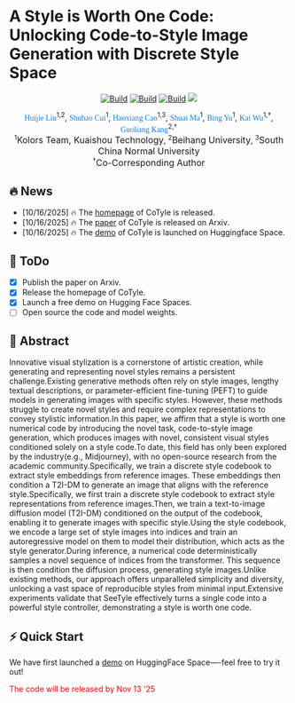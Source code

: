 
# A Style is Worth One Code: Unlocking Code-to-Style Image Generation with Discrete Style Space
<p align="center"> 
<a href="xxx"><img alt="Build" src="https://img.shields.io/badge/Project%20Page-Homepage-yellow"></a> 
<a href="xxx"><img alt="Build" src="https://img.shields.io/badge/GitHub-Code-f8f0f0.svg"></a> 
<a href="xxx"><img alt="Build" src="https://img.shields.io/badge/arXiv-Paper-da282a.svg"></a>
<a href="https://huggingface.co/spaces/Kwai-Kolors/CoTyle"><img src="https://img.shields.io/badge/%F0%9F%A4%97%20Hugging%20Face-Demo-fd8b02"></a>
</p>

<p align="center">
    <span style="color:#137cf3; font-family: Gill Sans">Huijie Liu</span><sup>1,2</sup>,
    <span style="color:#137cf3; font-family: Gill Sans">Shuhao Cui</span><sup>1</sup>,
    <span style="color:#137cf3; font-family: Gill Sans">Haoxiang Cao</span><sup>1,3</sup>,
    <span style="color:#137cf3; font-family: Gill Sans">Shuai Ma</span><sup>1</sup>,
    <span style="color:#137cf3; font-family: Gill Sans">Bing Yu</span><sup>1</sup>,
    <span style="color:#137cf3; font-family: Gill Sans">Kai Wu</span><sup>1,†</sup>,
    <span style="color:#137cf3; font-family: Gill Sans">Guoliang Kang</span><sup>2,†</sup>
    <br>
    <sup>1</sup><span style="font-size: 16px">Kolors Team, Kuaishou Technology</span>, 
    <sup>2</sup><span style="font-size: 16px">Beihang University</span>,
    <sup>3</sup><span style="font-size: 16px">South China Normal University</span>
    <br>
    <sup>†</sup><span style="font-size: 16px">Co-Corresponding Author</span>
</p>

## 🔥 News
- [10/16/2025] 🔥 The [homepage](xxx) of CoTyle is released.
- [10/16/2025] 🔥 The [paper](xxx) of CoTyle is released on Arxiv.
- [10/16/2025] 🔥 The [demo](https://huggingface.co/spaces/Kwai-Kolors/CoTyle) of CoTyle is launched on Huggingface Space.

## 📝 ToDo
- [x] Publish the paper on Arxiv.
- [x] Release the homepage of CoTyle.
- [x] Launch a free demo on Hugging Face Spaces.
- [ ] Open source the code and model weights.

## 📖 Abstract
Innovative visual stylization is a cornerstone of artistic creation, while generating and representing novel styles remains a persistent challenge.Existing generative methods often rely on style images, lengthy textual descriptions, or parameter-efficient fine-tuning (PEFT) to guide models in generating images with specific styles. However, these methods struggle to create novel styles and require complex representations to convey stylistic information.In this paper, we affirm that a style is worth one numerical code by introducing the novel task, code-to-style image generation, which produces images with novel, consistent visual styles conditioned solely on a style code.To date, this field has only been explored by the industry(e.g., Midjourney), with no open-source research from the academic community.Specifically, we train a discrete style codebook to extract style embeddings from reference images. These embeddings then condition a T2I-DM to generate an image that aligns with the reference style.Specifically, we first train a discrete style codebook to extract style representations from reference images.Then, we train a text-to-image diffusion model (T2I-DM) conditioned on the output of the codebook, enabling it to generate images with specific style.Using the style codebook, we encode a large set of style images into indices and train an autoregressive model on them to model their distribution, which acts as the style generator.During inference, a numerical code deterministically samples a novel sequence of indices from the transformer. This sequence is then condition the diffusion process, generating style images.Unlike existing methods, our approach offers unparalleled simplicity and diversity, unlocking a vast space of reproducible styles from minimal input.Extensive experiments validate that SeeTyle effectively turns a single code into a powerful style controller, demonstrating a style is worth one code.

## ⚡️ Quick Start
We have first launched a [demo](https://huggingface.co/spaces/Kwai-Kolors/CoTyle) on HuggingFace Space—-feel free to try it out! 

<span style="color:red;">The code will be released by Nov 13 '25</span>

